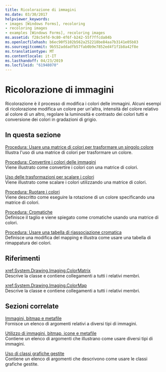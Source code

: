 ```yaml
---
title: Ricolorazione di immagini
ms.date: 03/30/2017
helpviewer_keywords:
- images [Windows Forms], recoloring
- recoloring images
- examples [Windows Forms], recoloring images
ms.assetid: f28c54fd-9c80-4f6f-b242-55f7ffcda84b
ms.openlocfilehash: b6ec90f5102b562a252218be84aa7b3141e05b83
ms.sourcegitcommit: 9b552addadfb57fab0b9e7852ed4f1f1b8a42f8e
ms.translationtype: MT
ms.contentlocale: it-IT
ms.lasthandoff: 04/23/2019
ms.locfileid: "61948070"
---
```

# <a name="recoloring-images"></a>Ricolorazione di immagini
Ricolorazione è il processo di modifica i colori delle immagini. Alcuni esempi di ricolorazione modifica un colore per un'altra, intensità del colore relativo al colore di un altro, regolare la luminosità e contrasto dei colori tutti e conversione dei colori in gradazioni di grigio.  
  
## <a name="in-this-section"></a>In questa sezione  
 [Procedura: Usare una matrice di colori per trasformare un singolo colore](how-to-use-a-color-matrix-to-transform-a-single-color.md)  
 Illustra l'uso di una matrice di colori per trasformare un colore.  
  
 [Procedura: Convertire i colori delle immagini](how-to-translate-image-colors.md)  
 Viene illustrato come convertire i colori con una matrice di colori.  
  
 [Uso delle trasformazioni per scalare i colori](using-transformations-to-scale-colors.md)  
 Viene illustrato come scalare i colori utilizzando una matrice di colori.  
  
 [Procedura: Ruotare i colori](how-to-rotate-colors.md)  
 Viene descritto come eseguire la rotazione di un colore specificando una matrice di colori.  
  
 [Procedura: Cromatiche](how-to-shear-colors.md)  
 Definisce il taglio e viene spiegato come cromatiche usando una matrice di colori.  
  
 [Procedura: Usare una tabella di riassociazione cromatica](how-to-use-a-color-remap-table.md)  
 Definisce una modifica del mapping e illustra come usare una tabella di rimappatura dei colori.  
  
## <a name="reference"></a>Riferimenti  
 <xref:System.Drawing.Imaging.ColorMatrix>  
 Descrive la classe e contiene collegamenti a tutti i relativi membri.  
  
 <xref:System.Drawing.Imaging.ColorMap>  
 Descrive la classe e contiene collegamenti a tutti i relativi membri.  
  
## <a name="related-sections"></a>Sezioni correlate  
 [Immagini, bitmap e metafile](images-bitmaps-and-metafiles.md)  
 Fornisce un elenco di argomenti relativi a diversi tipi di immagini.  
  
 [Utilizzo di immagini, bitmap, icone e metafile](working-with-images-bitmaps-icons-and-metafiles.md)  
 Contiene un elenco di argomenti che illustrano come usare diversi tipi di immagini.  
  
 [Uso di classi grafiche gestite](using-managed-graphics-classes.md)  
 Contiene un elenco di argomenti che descrivono come usare le classi grafiche gestite.
